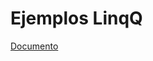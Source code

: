 # Ejemplos LinqQ

[Documento](https://docs.google.com/document/d/102n88D8tWSarERvHMKxiqwHnLuSDnilK/preview)
